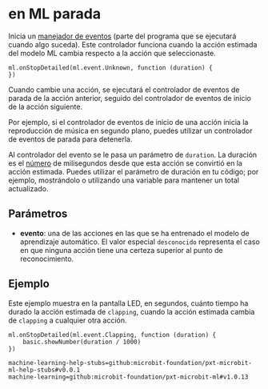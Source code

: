 # en ML parada

Inicia un [manejador de eventos](/reference/event-handler) (parte del programa que se ejecutará cuando algo suceda). Este controlador funciona cuando la acción estimada del modelo ML cambia respecto a la acción que seleccionaste.

```sig
ml.onStopDetailed(ml.event.Unknown, function (duration) {
})
```

Cuando cambie una acción, se ejecutará el controlador de eventos de parada de la acción anterior, seguido del controlador de eventos de inicio de la acción siguiente.

Por ejemplo, si el controlador de eventos de inicio de una acción inicia la reproducción de música en segundo plano, puedes utilizar un controlador de eventos de parada para detenerla.

Al controlador del evento se le pasa un parámetro de `duration`. La duración es el [número](/types/number) de milisegundos desde que esta acción se convirtió en la acción estimada. Puedes utilizar el parámetro de duración en tu código; por ejemplo, mostrándolo o utilizando una variable para mantener un total actualizado.

## Parámetros

- **evento**: una de las acciones en las que se ha entrenado el modelo de aprendizaje automático. El valor especial `desconocido` representa el caso en que ninguna acción tiene una certeza superior al punto de reconocimiento.

## Ejemplo

Este ejemplo muestra en la pantalla LED, en segundos, cuánto tiempo ha durado la acción estimada de `clapping`, cuando la acción estimada cambia de `clapping` a cualquier otra acción.

```blocks
ml.onStopDetailed(ml.event.Clapping, function (duration) {
    basic.showNumber(duration / 1000)
})
```

```package
machine-learning-help-stubs=github:microbit-foundation/pxt-microbit-ml-help-stubs#v0.0.1
machine-learning=github:microbit-foundation/pxt-microbit-ml#v1.0.13
```
